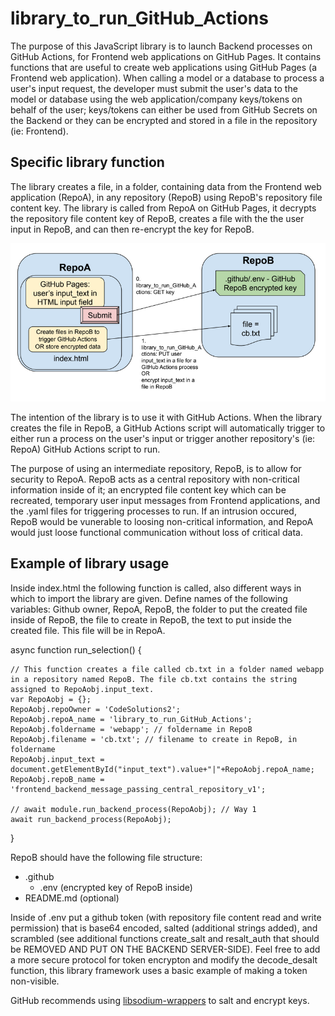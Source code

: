 # library_to_run_GitHub_Actions

The purpose of this JavaScript library is to launch Backend processes on GitHub Actions, for Frontend web applications on GitHub Pages. It contains functions that are useful to create web applications using GitHub Pages (a Frontend web application). When calling a model or a database to process a user's input request, the developer must submit the user's data to the model or database using the web application/company keys/tokens on behalf of the user; keys/tokens can either be used from GitHub Secrets on the Backend or they can be encrypted and stored in a file in the repository (ie: Frontend). 

## Specific library function
The library creates a file, in a folder, containing data from the Frontend web application (RepoA), in any repository (RepoB) using RepoB's repository file content key.  The library is called from RepoA on GitHub Pages, it decrypts the repository file content key of RepoB, creates a file with the the user input in RepoB, and can then re-encrypt the key for RepoB. 

![alt_text](RepoA_RepoB.png)

The intention of the library is to use it with GitHub Actions. When the library creates the file in RepoB, a GitHub Actions script will automatically trigger to either run a process on the user's input or trigger another repository's (ie: RepoA) GitHub Actions script to run. 

The purpose of using an intermediate repository, RepoB, is to allow for security to RepoA. RepoB acts as a central repository with non-critical information inside of it; an encrypted file content key which can be recreated, temporary user input messages from Frontend applications, and the .yaml files for triggering processes to run. If an intrusion occured, RepoB would be vunerable to loosing non-critical information, and RepoA would just loose functional communication without loss of critical data.


## Example of library usage

Inside index.html the following function is called, also different ways in which to import the library are given. Define names of the following variables: Github owner, RepoA, RepoB, the folder to put the created file inside of RepoB, the file to create in RepoB, the text to put inside the created file. This file will be in RepoA.

async function run_selection() {

	// This function creates a file called cb.txt in a folder named webapp in a repository named RepoB. The file cb.txt contains the string assigned to RepoAobj.input_text.
	var RepoAobj = {};
	RepoAobj.repoOwner = 'CodeSolutions2';
	RepoAobj.repoA_name = 'library_to_run_GitHub_Actions';
	RepoAobj.foldername = 'webapp'; // foldername in RepoB	
	RepoAobj.filename = 'cb.txt'; // filename to create in RepoB, in foldername
	RepoAobj.input_text = document.getElementById("input_text").value+"|"+RepoAobj.repoA_name;
	RepoAobj.repoB_name = 'frontend_backend_message_passing_central_repository_v1';

	// await module.run_backend_process(RepoAobj); // Way 1
	await run_backend_process(RepoAobj);

}

RepoB should have the following file structure:
- .github
  - .env (encrypted key of RepoB inside)
- README.md (optional)

Inside of .env put a github token (with repository file content read and write permission) that is base64 encoded, salted (additional strings added), and scrambled (see additional functions create_salt and resalt_auth that should be REMOVED AND PUT ON THE BACKEND SERVER-SIDE). Feel free to add a more secure protocol for token encrypton and modify the decode_desalt function, this library framework uses a basic example of making a token non-visible. 

GitHub recommends using [libsodium-wrappers](https://docs.github.com/en/rest/guides/encrypting-secrets-for-the-rest-api?apiVersion=2022-11-28) to salt and encrypt keys. 
